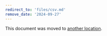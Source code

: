```yaml
---
redirect_to: 'files/csv.md'
remove_date: '2024-09-27'
---
```


<!-- markdownlint-disable -->

This document was moved to [another location](files/csv.md).

<!-- This redirect file can be deleted after <2024-09-27>. -->
<!-- Redirects that point to other docs in the same project expire in three months. -->
<!-- Redirects that point to docs in a different project or site (for example, link is not relative and starts with `https:`) expire in one year. -->
<!-- Before deletion, see: https://docs.gitlab.com/ee/development/documentation/redirects.html -->
